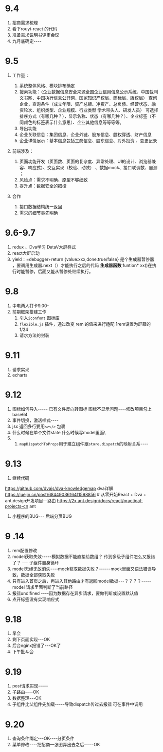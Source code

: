 # 9.4 
1. 招商需求梳理
2. 看下rouyi-react 的代码
3. 准备需求说明书评审会议
4. 九月底确定----


# 9.5
1. 工作量：
	1. 系统整体风格、模块排布确定
	2. 搜索功能：（企业数据信息安全来源全国企业信用信息公示系统、中国裁判文书网、中国执行信息公开网、国家知识产权局、商标局、版权局）
	    查询企业，查询条件（成立年限、资产总额、净资产、总负债、经营状态、融资轮次、组织类型、企业规模、行业类型
	    学术带头人、研发人员）
	    可选择排序方式（有哪几种？），显示名称、状态（有哪几种？）、企业标签（不同颜色的标签表示什么意思）、企业其他信息等等等等。
	 3. 导出功能
	 4. 企业关联信息：集团信息、企业外链、股东信息、股权穿透、财产信息
	 5.  企业详情展示：基本信息包括工商信息、股东信息、对外投资 、变更记录

2. 前端涉及：
	1. 页面功能开发（页面数、页面的复杂度、异常处理、UI的设计、浏览器兼容、响应式）、交互实现（校验、动效） 、数据mock、接口联调数、自测 ；
	2. 风险点：需求不明确、原型不够细致  
	3. 提升点：数据安全的把控
3. 合作
	1. 接口数据结构统一返回
	2. 需求的细节事先明确

# 9.6-9.7
1. redux 、Dva学习   DataV大屏样式
2. react大屏启动
3. yield：=debugger+return {value:xxx,done:true/false} 是个生成器暂停器 ，要调用生成器.next（）才能执行之后的代码
	**生成器函数** funtion* xx()在执行时能暂停，后面又能从暂停处继续执行。
# 9.8
1. 中电两人打卡9.00-
2. 前期框架搭建工作
	1. 引入`iconfont` 图标库
	2. `flexible.js` 插件，通过改变 rem 的值来进行适配  1rem设置为屏幕的1/24
	3. 请求方法的封装
# 9.11
1. 请求实现  
2. echarts


# 9.12
1. 图标如何导入----- 已有文件反向转图标
图标不显示问题----修改项目勾上base64
2. 事件切换，激活样式----
3. jsx 返回多行要用`<></>` 包裹
4. 什么时候在单个文件state  什么时候写model里面\
5. 1. `mapDispatchToProps`用于建立组件跟`store.dispatch`的映射关系----

# 9.13
1. 继续代码

https://github.com/dvajs/dva-knowledgemap    dva详解
https://juejin.cn/post/6844903616411598856 # 从零开始React + Dva + ant.design开发项目—路由
https://2x.ant.design/docs/react/practical-projects-cn ant
1. 小程序的BUG--- 后端分页BUG


# 9 .14 
1. rem配置修改
2. model获取失效-----模拟数据不能直接给数组？ 传到多级子组件怎么又报错了？  --- 子组件自身循环
3. model无缘无故消失----mock获取数据失败？------mock里面又语法错误导致，数据全部获取失败
4. 只有进入首页之后，再进入其他路由才有返回model数据---？？？？-----model 请求里面判断了当前路径
5. 报错undifined ----因为数据存在异步请求，要做判断或设置默认值
6. 点开标签没有实现响应式


# 9.18
1. 早会
2. 剩下页面实现---OK
3. 后台nginx报错了---OK了 
4. 下午批斗会

# 9.19
1. post请求实现-----
2. 子路由----OK
3. 数据整理---OK
4. 子组件比父组件先加载-----导致dispatch传过去报错 可在事件中调用

# 9.20 
1. 查询条件绑定---OK----分页条件
2. 菜单修改----把招商一张图弄出去之后-----OK
